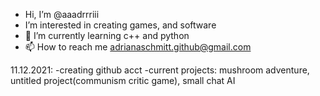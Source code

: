 - Hi, I’m @aaadrrriii
- I’m interested in creating games, and software
- 🌱 I’m currently learning c++ and python
- 📫 How to reach me adrianaschmitt.github@gmail.com

11.12.2021: -creating github acct
            -current projects: mushroom adventure, untitled project(communism critic game), small chat AI
            
